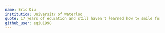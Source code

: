 ```yaml
---
name: Eric Qiu
institution: University of Waterloo
quote: 17 years of education and still haven't learned how to smile for photos. 🙃
github_user: eqiu1998
---
```

